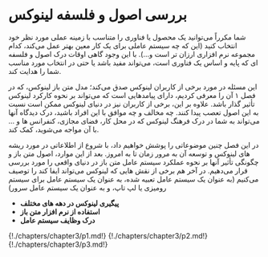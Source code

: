 # بررسی اصول و فلسفه لینوکس

شما مکرراً می‌توانید یک محصول یا فناوری را متناسب با زمینه عملی مورد نظر خود انتخاب کنید (این که چه سیستم عاملی برای یک کار معین بهتر عمل می‌کند، کدام مجموعه نرم افزاری ارزان تر است و...). با این وجود گاهی اوقات درک اصول و فلسفه ای که پایه و اساس یک فناوری است، می‌تواند مفید باشد یا حتی در انتخاب مورد مناسب شما را هدایت کند.

این مسئله در مورد برخی از کاربران لینوکس صدق می‌کند؛ مدل متن باز لینوکس، که در فصل ۱ آن را معرفی کردیم، دارای پیامدهایی است که می‌تواند بر نحوه کارکرد لینوکس تأثیر گذار باشد.  علاوه بر این، برخی از کاربران نیز در دنیای لینوکس ممکن است نسبت به این اصول تعصب پیدا کنند. چه مخالف و چه موافق با این افراد باشید، درک دیدگاه آنها می‌تواند به شما در درک فرهنگ لینوکس که در محل کار، فضای مجازی، کنفرانس ها و ... با آن مواجه می‌شوید، کمک کند.

در این فصل چنین موضوعاتی را پوشش خواهیم داد، با شروع از اطلاعاتی در مورد ریشه های لینوکس و توسعه آن به مرور زمان تا به امروز. بعد از این موارد، اصول متن باز و چگونگی تأثیر آنها بر نحوه عملکرد سیستم عامل متن باز در دنیای واقعی را مورد بررسی قرار می‌دهیم. در آخر هم برخی از نقش هایی که لینوکس می‌تواند ایفا کند را توصیف می‌کنیم (به عنوان یک سیستم عامل تعبیه شده، به عنوان یک سیستم عامل برای سیستم رومیزی یا لپ تاپ، و به عنوان یک سیستم عامل سرور)


* **پیگیری لینوکس در دهه های مختلف**
* **استفاده از نرم افزار متن باز**
* **درک وظایف سیستم عامل**

{!./chapters/chapter3/p1.md!}
{!./chapters/chapter3/p2.md!}
{!./chapters/chapter3/p3.md!}
